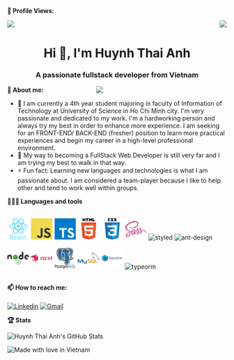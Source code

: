 **💼 Profile Views:**
<br>
<p>
  <a href="https://count.getloli.com/"><img src="https://count.getloli.com/get/@:huynhthaianhhd"></a>
  <img src="https://weather-icon.journeyad.repl.co/@shenzhen?v=1" align="right">
</p>

<h1 align="center">Hi 👋, I'm Huynh Thai Anh</h1>
<h3 align="center">A passionate fullstack developer from Vietnam</h3>

<img align="right" src="https://raw.githubusercontent.com/rajput2107/rajput2107/master/Assets/Developer.gif" width="300" />

**💼 About me:**
- 🔭 I am currently a 4th year student majoring in faculty of Information of Technology at University of Science in Ho Chi Minh city. I'm very passionate and dedicated to my work. I'm a hardworking person and always try my best in order to enhance more experience. I am seeking for an FRONT-END/ BACK-END (fresher) position to learn more practical experiences and begin my career in a high-level professional environment.
- 🌱 My way to becoming a FullStack Web Developer is still very far and I am trying my best to walk in that way.
- ⚡ Fun fact: Learning new languages and technologies is what I am passionate about. I am considered a team-player because I like to help other and tend to work well within groups.

**👨🏻‍💻 Languages and tools**
<p style="margin-top: 30px">
<img src="https://raw.githubusercontent.com/devicons/devicon/master/icons/react/react-original-wordmark.svg" alt="react" width="50" height="50"/> 
<img src="https://raw.githubusercontent.com/devicons/devicon/master/icons/javascript/javascript-original.svg" alt="javascript" width="50" height="50"/>
<img src="https://raw.githubusercontent.com/devicons/devicon/master/icons/typescript/typescript-original.svg" alt="typescript" width="50" height="50"/>
<img src="https://raw.githubusercontent.com/devicons/devicon/master/icons/html5/html5-original-wordmark.svg" alt="html5" width="50" height="50"/>
<img src="https://raw.githubusercontent.com/devicons/devicon/master/icons/css3/css3-original-wordmark.svg" alt="css3" width="50" height="50"/>
<img src="https://raw.githubusercontent.com/devicons/devicon/master/icons/sass/sass-original.svg" alt="sass" width="50" height="50"/>
<img src="https://styled-components.com/atom.png" alt="styled" width="50" height="50"/>
<img src="https://symbols.getvecta.com/stencil_73/124_ant-design-icon.553c3e5cfc.svg" alt="ant-design" width="50" height="50"/>
</p>

<p style="margin-bottom: 30px">
<img src="https://raw.githubusercontent.com/devicons/devicon/master/icons/nodejs/nodejs-original-wordmark.svg" alt="nodejs" width="50" height="50"/>
<img src="https://raw.githubusercontent.com/devicons/devicon/master/icons/nestjs/nestjs-plain-wordmark.svg" alt="nestjs" width="50" height="50"/>
<img src="https://raw.githubusercontent.com/devicons/devicon/master/icons/postgresql/postgresql-original-wordmark.svg" alt="postgresql" width="50" height="50"/>
<img src="https://raw.githubusercontent.com/devicons/devicon/master/icons/mysql/mysql-original-wordmark.svg" alt="mysql" width="50" height="50"/>
<img src="https://raw.githubusercontent.com/devicons/devicon/master/icons/sequelize/sequelize-original-wordmark.svg" alt="sequelize" width="50" height="50"/> 
<img src="https://pbs.twimg.com/card_img/1351846435071926273/eXGkDlPT?format=png&name=240x240" alt="typeorm" width="50" height="50"/> 
</p>
   
  **📫 How to reach me:**
#### 
[![Linkedin](https://img.shields.io/badge/-LinkedIn-blue?style=flat&logo=Linkedin&logoColor=white)](https://www.linkedin.com/in/huynhthaianhhd/)
[![Gmail](https://img.shields.io/badge/-Gmail-c14438?style=flat&logo=Gmail&logoColor=white)](mailto:huynhthaianhhd@gmail.com)








**🏆 Stats**

![Huynh Thai Anh's GitHub Stats](https://github-readme-stats.vercel.app/api?username=huynhthaianhhd&hide=["stars"]&show_icons=true)

![Made with love in Vietnam](https://madewithlove.now.sh/vn?heart=true)

